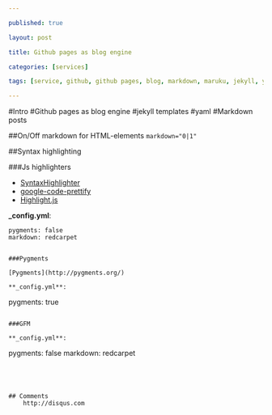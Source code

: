 ```yaml
---

published: true

layout: post

title: Github pages as blog engine

categories: [services]

tags: [service, github, github pages, blog, markdown, maruku, jekyll, yaml]

---
```


#Intro
#Github pages as blog engine
#jekyll templates
#yaml
#Markdown posts

[Markdown]: http://daringfireball.net/projects/markdown/syntax
            "Markdown syntax"
[GFM]: http://github.github.com/github-flavored-markdown/
       "GitHub Flavored Markdown"
[Maruku]: http://maruku.rubyforge.org/maruku.html
          "Maruku - интерпретатор markdown-разметки"

##On/Off markdown for HTML-elements
`markdown="0|1"`

##Syntax highlighting

###Js highlighters
*   [SyntaxHighlighter](http://alexgorbatchev.com/SyntaxHighlighter/)
*   [google-code-prettify](http://google-code-prettify.googlecode.com/svn/trunk/styles/index.html)
*   [Highlight.js](http://softwaremaniacs.org/soft/highlight/)

**_config.yml**:
```
pygments: false
markdown: redcarpet


###Pygments

[Pygments](http://pygments.org/)

**_config.yml**:
```
pygments: true
```

###GFM

**_config.yml**:
```
pygments: false
markdown: redcarpet
```




## Comments
    http://disqus.com